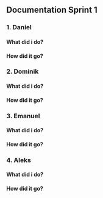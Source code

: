 ## Documentation Sprint 1

### 1. Daniel

#### What did i do?
#### How did it go?

### 2. Dominik

#### What did i do?
#### How did it go?

### 3. Emanuel

#### What did i do?
#### How did it go?

### 4. Aleks

#### What did i do?
#### How did it go?


